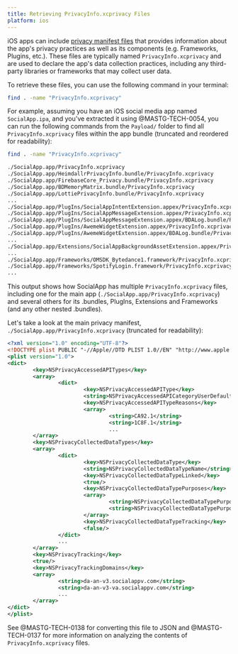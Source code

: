 ```yaml
---
title: Retrieving PrivacyInfo.xcprivacy Files
platform: ios
---
```


iOS apps can include [privacy manifest files](https://developer.apple.com/documentation/bundleresources/privacy-manifest-files) that provides information about the app's privacy practices as well as its components (e.g. Frameworks, Plugins, etc.). These files are typically named `PrivacyInfo.xcprivacy` and are used to declare the app's data collection practices, including any third-party libraries or frameworks that may collect user data.

To retrieve these files, you can use the following command in your terminal:

```sh
find . -name "PrivacyInfo.xcprivacy"
```

For example, assuming you have an iOS social media app named `SocialApp.ipa`, and you've extracted it using @MASTG-TECH-0054, you can run the following commands from the `Payload/` folder to find all `PrivacyInfo.xcprivacy` files within the app bundle (truncated and reordered for readability):

```sh
find . -name "PrivacyInfo.xcprivacy"

./SocialApp.app/PrivacyInfo.xcprivacy
./SocialApp.app/HeimdallrPrivacyInfo.bundle/PrivacyInfo.xcprivacy
./SocialApp.app/FirebaseCore_Privacy.bundle/PrivacyInfo.xcprivacy
./SocialApp.app/BDMemoryMatrix.bundle/PrivacyInfo.xcprivacy
./SocialApp.app/LottiePrivacyInfo.bundle/PrivacyInfo.xcprivacy
...
./SocialApp.app/PlugIns/SocialAppIntentExtension.appex/PrivacyInfo.xcprivacy
./SocialApp.app/PlugIns/SocialAppMessageExtension.appex/PrivacyInfo.xcprivacy
./SocialApp.app/PlugIns/SocialAppMessageExtension.appex/BDALog.bundle/PrivacyInfo.xcprivacy
./SocialApp.app/PlugIns/AwemeWidgetExtension.appex/PrivacyInfo.xcprivacy
./SocialApp.app/PlugIns/AwemeWidgetExtension.appex/BDALog.bundle/PrivacyInfo.xcprivacy
...
./SocialApp.app/Extensions/SocialAppBackgroundAssetExtension.appex/PrivacyInfo.xcprivacy
...
./SocialApp.app/Frameworks/OMSDK_Bytedance1.framework/PrivacyInfo.xcprivacy
./SocialApp.app/Frameworks/SpotifyLogin.framework/PrivacyInfo.xcprivacy
...
```

This output shows how SocialApp has multiple `PrivacyInfo.xcprivacy` files, including one for the main app (`./SocialApp.app/PrivacyInfo.xcprivacy`) and several others for its .bundles, PlugIns, Extensions and Frameworks (and any other nested .bundles).

Let's take a look at the main privacy manifest, `./SocialApp.app/PrivacyInfo.xcprivacy` (truncated for readability):

```xml
<?xml version="1.0" encoding="UTF-8"?>
<!DOCTYPE plist PUBLIC "-//Apple//DTD PLIST 1.0//EN" "http://www.apple.com/DTDs/PropertyList-1.0.dtd">
<plist version="1.0">
<dict>
        <key>NSPrivacyAccessedAPITypes</key>
        <array>
                <dict>
                        <key>NSPrivacyAccessedAPIType</key>
                        <string>NSPrivacyAccessedAPICategoryUserDefaults</string>
                        <key>NSPrivacyAccessedAPITypeReasons</key>
                        <array>
                                <string>CA92.1</string>
                                <string>1C8F.1</string>
                                ...
        </array>
        <key>NSPrivacyCollectedDataTypes</key>
        <array>
                <dict>
                        <key>NSPrivacyCollectedDataType</key>
                        <string>NSPrivacyCollectedDataTypeName</string>
                        <key>NSPrivacyCollectedDataTypeLinked</key>
                        <true/>
                        <key>NSPrivacyCollectedDataTypePurposes</key>
                        <array>
                                <string>NSPrivacyCollectedDataTypePurposeAppFunctionality</string>
                                <string>NSPrivacyCollectedDataTypePurposeOther</string>
                        </array>
                        <key>NSPrivacyCollectedDataTypeTracking</key>
                        <false/>
                </dict>
                ...
        </array>
        <key>NSPrivacyTracking</key>
        <true/>
        <key>NSPrivacyTrackingDomains</key>
        <array>
                <string>da-an-v3.socialappv.com</string>
                <string>da-an-v3-va.socialappv.com</string>
                ...
        </array>
</dict>
</plist>
```

See @MASTG-TECH-0138 for converting this file to JSON and @MASTG-TECH-0137 for more information on analyzing the contents of `PrivacyInfo.xcprivacy` files.
